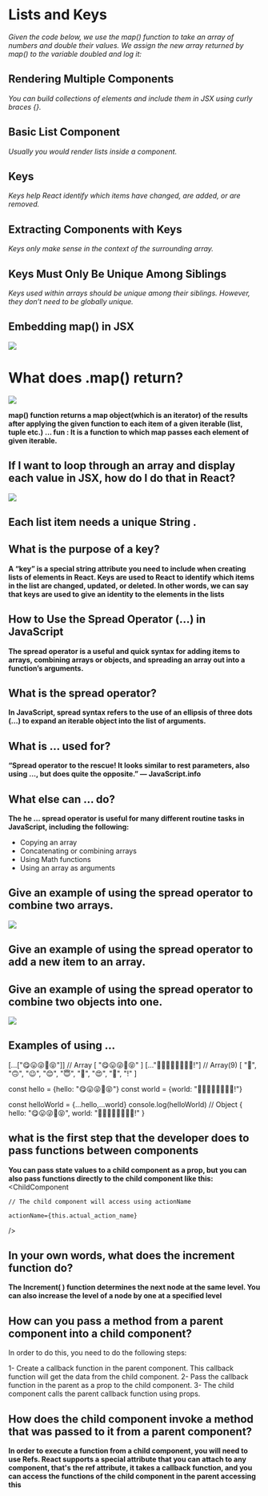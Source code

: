 # Lists and Keys
*Given the code below, we use the map() function to take an array of numbers and double their values. We assign the new array returned by map() to the variable doubled and log it:*

## Rendering Multiple Components 
*You can build collections of elements and include them in JSX using curly braces {}.*

## Basic List Component 
*Usually you would render lists inside a component.*

## Keys 
*Keys help React identify which items have changed, are added, or are removed.*

## Extracting Components with Keys  
*Keys only make sense in the context of the surrounding array.*

## Keys Must Only Be Unique Among Siblings 

*Keys used within arrays should be unique among their siblings. However, they don’t need to be globally unique.* 

## Embedding map() in JSX 
![](https://i.stack.imgur.com/4Ywnd.png)

# What does .map() return? 
![](https://www.freecodecamp.org/news/content/images/2021/03/javascript-map-function.png)

**map() function returns a map object(which is an iterator) of the results after applying the given function to each item of a given iterable (list, tuple etc.) ... fun : It is a function to which map passes each element of given iterable.**

## If I want to loop through an array and display each value in JSX, how do I do that in React?
![](https://i.stack.imgur.com/rLPy6.png)

## Each list item needs a unique String .

## What is the purpose of a key?

**A “key” is a special string attribute you need to include when creating lists of elements in React. Keys are used to React to identify which items in the list are changed, updated, or deleted. In other words, we can say that keys are used to give an identity to the elements in the lists**


## How to Use the Spread Operator (…) in JavaScript
**The spread operator is a useful and quick syntax for adding items to arrays, combining arrays or objects, and spreading an array out into a function’s arguments.**

## What is the spread operator?
**In JavaScript, spread syntax refers to the use of an ellipsis of three dots (…) to expand an iterable object into the list of arguments.**

## What is ... used for?
**“Spread operator to the rescue! It looks similar to rest parameters, also using ..., but does quite the opposite.” — JavaScript.info**

## What else can … do?
**The he … spread operator is useful for many different routine tasks in JavaScript, including the following:**
- Copying an array
- Concatenating or combining arrays
- Using Math functions
- Using an array as arguments

## Give an example of using the spread operator to combine two arrays.
![](https://samanthaming.gumlet.io/tidbits/14-combine-multiple-arrays-using-spread.jpg.gz)

## Give an example of using the spread operator to add a new item to an array.
## Give an example of using the spread operator to combine two objects into one.
![](https://miro.medium.com/max/3208/1*ck6Fs5k54T8Yv09D2dS0jA.png)

## Examples of using … 

[...["😋😛😜🤪😝"]] // Array [ "😋😛😜🤪😝" ]
[..."🙂🙃😉😊😇🥰😍🤩!"] // Array(9) [ "🙂", "🙃", "😉", "😊", "😇", "🥰", "😍", "🤩", "!" ]

const hello = {hello: "😋😛😜🤪😝"}
const world = {world: "🙂🙃😉😊😇🥰😍🤩!"}

const helloWorld = {...hello,...world}
console.log(helloWorld) // Object { hello: "😋😛😜🤪😝", world: "🙂🙃😉😊😇🥰😍🤩!" }

## what is the first step that the developer does to pass functions between components

**You can pass state values to a child component as a prop, but you can also pass functions directly to the child component like this:**
<ChildComponent

    // The child component will access using actionName

    actionName={this.actual_action_name}

/>

## In your own words, what does the increment function do?
**The Increment( ) function determines the next node at the same level. You can also increase the level of a node by one at a specified level**

## How can you pass a method from a parent component into a child component?
In order to do this, you need to do the following steps:

   1-  Create a callback function in the parent component. This callback function will get the data from the child component.
   2-  Pass the callback function in the parent as a prop to the child component.
   3-  The child component calls the parent callback function using props.

## How does the child component invoke a method that was passed to it from a parent component?
**In order to execute a function from a child component, you will need to use Refs. React supports a special attribute that you can attach to any component, that's the ref attribute, it takes a callback function, and you can access the functions of the child component in the parent accessing this**

